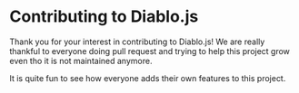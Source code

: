 # Contributing to Diablo.js

Thank you for your interest in contributing to Diablo.js! 
We are really thankful to everyone doing pull request and trying to help this project grow even tho it is not maintained anymore.

It is quite fun to see how everyone adds their own features to this project.
